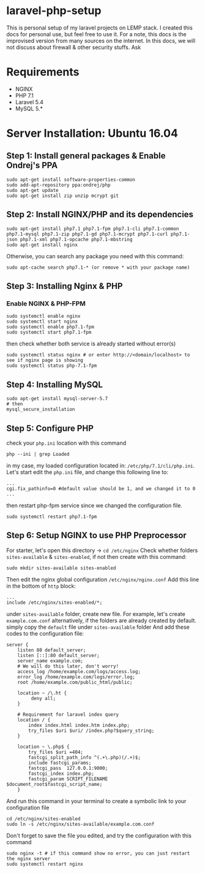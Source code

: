 # laravel-php-setup
This is personal setup of my laravel projects on LEMP stack.
I created this docs for personal use, but feel free to use it.
For a note, this docs is the improvised version from many sources on the internet.
In this docs, we will not discuss about firewall & other security stuffs. Ask

# Requirements
- NGINX
- PHP 7.1
- Laravel 5.4
- MySQL 5.*

# Server Installation: Ubuntu 16.04
## Step 1: Install general packages & Enable Ondrej's PPA
```
sudo apt-get install software-properties-common
sudo add-apt-repository ppa:ondrej/php
sudo apt-get update
sudo apt-get install zip unzip mcrypt git
```

## Step 2: Install NGINX/PHP and its dependencies
```
sudo apt-get install php7.1 php7.1-fpm php7.1-cli php7.1-common php7.1-mysql php7.1-zip php7.1-gd php7.1-mcrypt php7.1-curl php7.1-json php7.1-xml php7.1-opcache php7.1-mbstring
sudo apt-get install nginx

```
Otherwise, you can search any package you need with this command:
```
sudo apt-cache search php7.1-* (or remove * with your package name)
```

## Step 3: Installing Nginx & PHP
### Enable NGINX & PHP-FPM
```
sudo systemctl enable nginx
sudo systemctl start nginx
sudo systemctl enable php7.1-fpm
sudo systemctl start php7.1-fpm
```
then check whether both service is already started without error(s)
```
sudo systemctl status nginx # or enter http://<domain/localhost> to see if nginx page is showing
sudo systemctl status php-7.1-fpm
```

## Step 4: Installing MySQL
```
sudo apt-get install mysql-server-5.7
# then
mysql_secure_installation
```

## Step 5: Configure PHP
check your `php.ini` location with this command
```
php --ini | grep Loaded
```
in my case, my loaded configuration located in: `/etc/php/7.1/cli/php.ini`. 
Let's start edit the `php.ini` file, and change this following line to:
```
...
cgi.fix_pathinfo=0 #default value should be 1, and we changed it to 0
...
```
then restart php-fpm service since we changed the configuration file.
```
sudo systemctl restart php7.1-fpm
```

## Step 6: Setup NGINX to use PHP Preprocessor
For starter, let's open this directory -> `cd /etc/nginx`
Check whether folders `sites-available` & `sites-enabled`, if not then create with this command:
```
sudo mkdir sites-available sites-enabled
```
Then edit the nginx global configuration `/etc/nginx/nginx.conf`
Add this line in the bottom of `http` block:
```
...
include /etc/nginx/sites-enabled/*;
```
under `sites-available` folder, create new file. For example, let's create `example.com.conf`
alternatively, if the folders are already created by default. simply copy the `default` file under `sites-available` folder
And add these codes to the configuration file:
```
server {
    listen 80 default_server;
    listen [::]:80 default_server;
    server_name example.com;
    # We will do this later, don't worry!
    access_log /home/example.com/logs/access.log;
    error_log /home/example.com/logs/error.log;
    root /home/example.com/public_html/public;

    location ~ /\.ht {
         deny all;
    }
	
	# Requirement for laravel index query
    location / {
        index index.html index.htm index.php;
        try_files $uri $uri/ /index.php?$query_string;
    }

    location ~ \.php$ {
        try_files $uri =404;
        fastcgi_split_path_info ^(.+\.php)(/.+)$;
        include fastcgi_params;
        fastcgi_pass  127.0.0.1:9000;
        fastcgi_index index.php;
        fastcgi_param SCRIPT_FILENAME $document_root$fastcgi_script_name;
    }
```
And run this command in your terminal to create a symbolic link to your configuration file
```
cd /etc/nginx/sites-enabled
sudo ln -s /etc/nginx/sites-available/example.com.conf
```
Don't forget to save the file you edited, and try the configuration with this command

```
sudo nginx -t # if this command show no error, you can just restart the nginx server
sudo systemctl restart nginx
```


